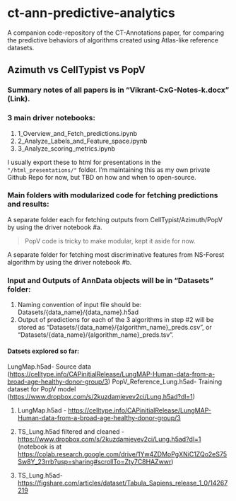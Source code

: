 # ct-ann-predictive-analytics

A companion code-repository of the CT-Annotations paper, for comparing the predictive behaviors of algorithms created using Atlas-like reference datasets.


## Azimuth vs CellTypist vs PopV



### Summary notes of all papers is in “Vikrant-CxG-Notes-k.docx” (Link).

### 3 main driver notebooks:

<ol>
<li>1_Overview_and_Fetch_predictions.ipynb</li>
<li>2_Analyze_Labels_and_Feature_space.ipynb</li>
<li>3_Analyze_scoring_metrics.ipynb</li>
</ol>

I usually export these to html for presentations in the `"/html_presentations/"` folder.
I’m maintaining this as my own private Github Repo for now, but TBD on how and when to open-source.

### Main folders with modularized code for fetching predictions and results:

A separate folder each for fetching outputs from CellTypist/Azimuth/PopV by using the driver notebook #a.

> PopV code is tricky to make modular, kept it aside for now.


A separate folder for fetching most discriminative features from NS-Forest algorithm by using the driver notebook #b.


### Input and Outputs of AnnData objects will be in “Datasets” folder:

1. Naming convention of input file should be: Datasets/{data_name}/{data_name}.h5ad
2. Output of predictions for each of the 3 algorithms in step #2 will be stored as “Datasets/{data_name}/{algorithm_name}_preds.csv”, or “Datasets/{data_name}/{algorithm_name}_preds.tsv”.

#### Datsets explored so far:

LungMap.h5ad- Source data (https://celltype.info/CAPinitialRelease/LungMAP-Human-data-from-a-broad-age-healthy-donor-group/3)
PopV_Reference_Lung.h5ad- Training dataset for PopV model (https://www.dropbox.com/s/2kuzdamjevev2ci/Lung.h5ad?dl=1)


1. LungMap.h5ad - https://celltype.info/CAPinitialRelease/LungMAP-Human-data-from-a-broad-age-healthy-donor-group/3

2. TS_Lung.h5ad filtered and cleaned - https://www.dropbox.com/s/2kuzdamjevev2ci/Lung.h5ad?dl=1 (notebook is at https://colab.research.google.com/drive/1Yw4ZDMoPgXNiC1ZQo2eS75Sw8Y_23rrb?usp=sharing#scrollTo=Zty7C8HAZwwr)

3. TS_Lung.h5ad- https://figshare.com/articles/dataset/Tabula_Sapiens_release_1_0/14267219